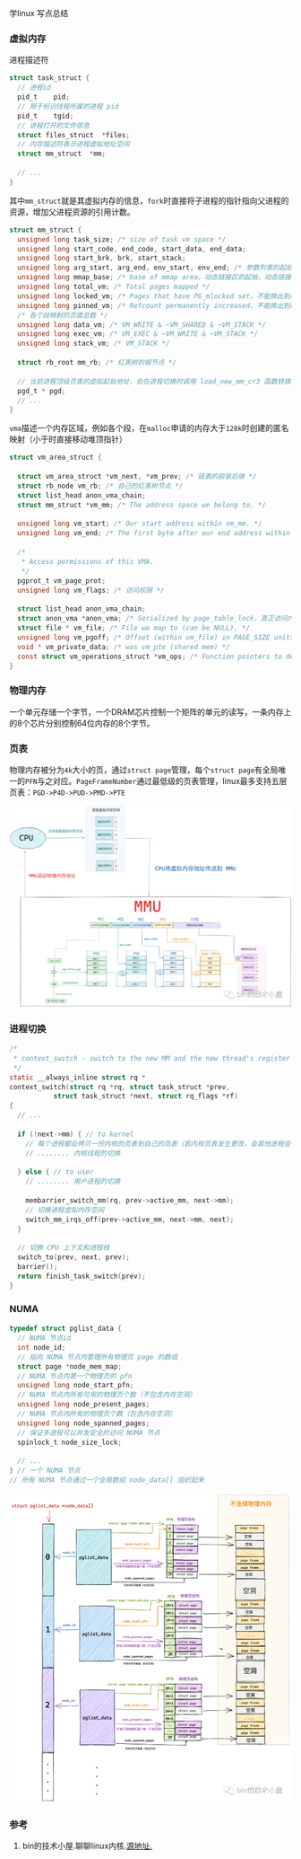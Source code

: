 学linux 写点总结

<!--more-->

### 虚拟内存

进程描述符

```c
struct task_struct {
  // 进程id
  pid_t    pid;
  // 用于标识线程所属的进程 pid
  pid_t    tgid;
  // 进程打开的文件信息
  struct files_struct  *files;
  // 内存描述符表示进程虚拟地址空间
  struct mm_struct  *mm;

  // ...
}
```

其中`mm_struct`就是其虚拟内存的信息，`fork`时直接将子进程的指针指向父进程的资源，增加父进程资源的引用计数。

```c
struct mm_struct {
  unsigned long task_size; /* size of task vm space */
  unsigned long start_code, end_code, start_data, end_data;
  unsigned long start_brk, brk, start_stack;
  unsigned long arg_start, arg_end, env_start, env_end; /* 参数列表的起始和结束，环境变量的起始和结束，位于栈底*/
  unsigned long mmap_base; /* base of mmap area，动态链接区的起始，动态链接区向下（低地址）扩展，包括动态链接的程序的code, data, bss和mmap调用申请的地址 */
  unsigned long total_vm; /* Total pages mapped */
  unsigned long locked_vm; /* Pages that have PG_mlocked set，不能换出到硬盘的页数量*/
  unsigned long pinned_vm; /* Refcount permanently increased，不能换出到硬盘，也不能移动的页数量 */
  /* 各个段映射的页面总数 */
  unsigned long data_vm; /* VM_WRITE & ~VM_SHARED & ~VM_STACK */
  unsigned long exec_vm; /* VM_EXEC & ~VM_WRITE & ~VM_STACK */
  unsigned long stack_vm; /* VM_STACK */

  struct rb_root mm_rb; /* 红黑树的根节点 */

  // 当前进程顶级页表的虚拟起始地址，会在进程切换时调用 load_new_mm_cr3 函数转换虚拟地址为物理地址到 CR3 寄存器
  pgd_t * pgd;
  // ...
}
```

`vma`描述一个内存区域，例如各个段，在`malloc`申请的内存大于`128k`时创建的匿名映射（小于时直接移动堆顶指针）

```c
struct vm_area_struct {

  struct vm_area_struct *vm_next, *vm_prev; /* 链表的前驱后继 */
  struct rb_node vm_rb; /* 自己的红黑树节点 */
  struct list_head anon_vma_chain; 
  struct mm_struct *vm_mm; /* The address space we belong to. */
 
  unsigned long vm_start; /* Our start address within vm_mm. */
  unsigned long vm_end; /* The first byte after our end address within vm_mm. */

  /*
   * Access permissions of this VMA.
   */
  pgprot_t vm_page_prot;
  unsigned long vm_flags; /* 访问权限 */

  struct list_head anon_vma_chain;
  struct anon_vma *anon_vma; /* Serialized by page_table_lock，真正访问内存时发生缺页中断，才会建立和物理内存的双向映射 */
  struct file * vm_file; /* File we map to (can be NULL). */
  unsigned long vm_pgoff; /* Offset (within vm_file) in PAGE_SIZE units */ 
  void * vm_private_data; /* was vm_pte (shared mem) */
  const struct vm_operations_struct *vm_ops; /* Function pointers to deal with this struct. 类似某种虚函数*/
}
```

### 物理内存

一个单元存储一个字节，一个DRAM芯片控制一个矩阵的单元的读写，一条内存上的8个芯片分别控制64位内存的8个字节。

### 页表

物理内存被分为`4k`大小的页，通过`struct page`管理，每个`struct page`有全局唯一的`PFN`与之对应。`PageFrameNumber`通过最低级的页表管理，linux最多支持五层页表：`PGD->P4D->PUD->PMD->PTE`

![](../pictures/2401194.png)

### 进程切换

```c
/*
 * context_switch - switch to the new MM and the new thread's register state.
 */
static __always_inline struct rq *
context_switch(struct rq *rq, struct task_struct *prev,
           struct task_struct *next, struct rq_flags *rf)
{
  // ...

  if (!next->mm) { // to kernel
    // 每个进程都会拷贝一份内核的页表到自己的页表（若内核页表发生更改，会其他进程会在访问时发生缺页中断来同步。arm64 有专门的寄存器负责存储内核页表，无需拷贝），所以内核无需切换页表，直接将内核的 active_mm 指向系统调用的进程的 mm 即可
    // ........ 内核线程的切换

  } else { // to user
    // ........ 用户进程的切换

    membarrier_switch_mm(rq, prev->active_mm, next->mm);
    // 切换进程虚拟内存空间
    switch_mm_irqs_off(prev->active_mm, next->mm, next);
  }

  // 切换 CPU 上下文和进程栈
  switch_to(prev, next, prev);
  barrier();
  return finish_task_switch(prev);
}
```
### NUMA

```c
typedef struct pglist_data {
  // NUMA 节点id
  int node_id;
  // 指向 NUMA 节点内管理所有物理页 page 的数组
  struct page *node_mem_map;
  // NUMA 节点内第一个物理页的 pfn
  unsigned long node_start_pfn;
  // NUMA 节点内所有可用的物理页个数（不包含内存空洞）
  unsigned long node_present_pages;
  // NUMA 节点内所有的物理页个数（包含内存空洞）
  unsigned long node_spanned_pages; 
  // 保证多进程可以并发安全的访问 NUMA 节点
  spinlock_t node_size_lock;

  // ...
} // 一个 NUMA 节点
// 所有 NUMA 节点通过一个全局数组 node_data[] 组织起来
```

![](../pictures/2401193.png)

### 参考

1. bin的技术小屋.聊聊linux内核.[源地址.](https://mp.weixin.qq.com/mp/appmsgalbum?__biz=Mzg2MzU3Mjc3Ng==&action=getalbum&album_id=2559805446807928833&scene=173&from_msgid=&from_itemidx=&count=3&nolastread=1&scene=21#wechat_redirect)
